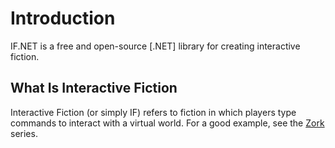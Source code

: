 # Introduction
IF.NET is a free and open-source [.NET] library for creating interactive fiction. 

## What Is Interactive Fiction
Interactive Fiction (or simply IF) refers to fiction in which players type commands to interact with a virtual world. For a good example, see the [Zork](https://en.wikipedia.org/wiki/Zork) series.
